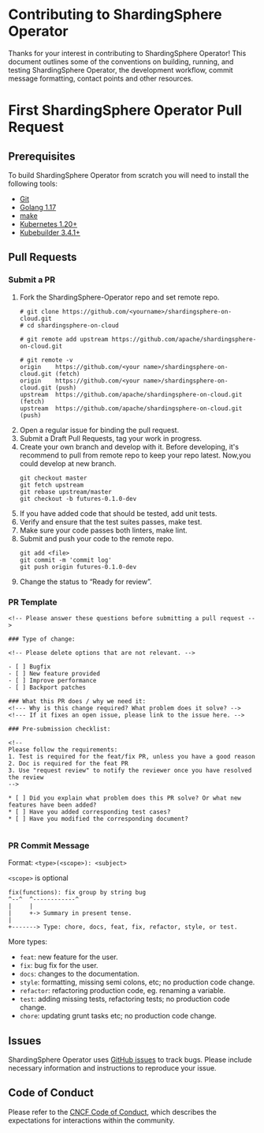# Contributing to ShardingSphere Operator

Thanks for your interest in contributing to ShardingSphere Operator! This document outlines some of the conventions on building, running, and testing ShardingSphere Operator, the development workflow, commit message formatting, contact points and other resources.



# First ShardingSphere Operator Pull Request

## Prerequisites

To build ShardingSphere Operator from scratch you will need to install the following tools:

* [Git](https://git-scm.com/)
* [Golang 1.17](https://golang.org/dl/)
* [make](https://www.gnu.org/savannah-checkouts/gnu/make/make.html)
* [Kubernetes 1.20+](https://github.com/kubernetes/kubernetes)
* [Kubebuilder 3.4.1+](https://github.com/kubernetes-sigs/kubebuilder)

## Pull Requests

### Submit a PR
1. Fork the ShardingSphere-Operator repo and set remote repo.
      ```
      # git clone https://github.com/<yourname>/shardingsphere-on-cloud.git
      # cd shardingsphere-on-cloud

      # git remote add upstream https://github.com/apache/shardingsphere-on-cloud.git

      # git remote -v
      origin	https://github.com/<your name>/shardingsphere-on-cloud.git (fetch)
      origin	https://github.com/<your name>/shardingsphere-on-cloud.git (push)
      upstream	https://github.com/apache/shardingsphere-on-cloud.git (fetch)
      upstream	https://github.com/apache/shardingsphere-on-cloud.git (push)
      ```
2. Open a regular issue for binding the pull request.
3. Submit a Draft Pull Requests, tag your work in progress.
4. Create your own branch and develop with it. Before developing, it's recommend to pull from remote repo to keep your repo latest. Now,you could develop at new branch.
      ```
      git checkout master
      git fetch upstream
      git rebase upstream/master
      git checkout -b futures-0.1.0-dev
      ```
5. If you have added code that should be tested, add unit tests.
6. Verify and ensure that the test suites passes, make test.
7. Make sure your code passes both linters, make lint.
8. Submit and push your code to the remote repo.
      ```
      git add <file>
      git commit -m 'commit log'
      git push origin futures-0.1.0-dev
      ```
9.  Change the status to “Ready for review”.

### PR Template

```
<!-- Please answer these questions before submitting a pull request -->

### Type of change:

<!-- Please delete options that are not relevant. -->

- [ ] Bugfix
- [ ] New feature provided
- [ ] Improve performance
- [ ] Backport patches

### What this PR does / why we need it:
<!--- Why is this change required? What problem does it solve? -->
<!--- If it fixes an open issue, please link to the issue here. -->

### Pre-submission checklist:

<!--
Please follow the requirements:
1. Test is required for the feat/fix PR, unless you have a good reason
2. Doc is required for the feat PR
3. Use "request review" to notify the reviewer once you have resolved the review
-->

* [ ] Did you explain what problem does this PR solve? Or what new features have been added?
* [ ] Have you added corresponding test cases?
* [ ] Have you modified the corresponding document?


```

### PR Commit Message

Format: `<type>(<scope>): <subject>`

`<scope>` is optional

```
fix(functions): fix group by string bug
^--^  ^------------^
|     |
|     +-> Summary in present tense.
|
+-------> Type: chore, docs, feat, fix, refactor, style, or test.
```

More types:

* `feat`: new feature for the user.
* `fix`: bug fix for the user.
* `docs`: changes to the documentation.
* `style`: formatting, missing semi colons, etc; no production code change.
* `refactor`: refactoring production code, eg. renaming a variable.
* `test`: adding missing tests, refactoring tests; no production code change.
* `chore`: updating grunt tasks etc; no production code change.

## Issues
ShardingSphere Operator uses [GitHub issues](https://github.com/apache/shardingsphere-on-cloud/issues) to track bugs. Please include necessary information and instructions to reproduce your issue.

## Code of Conduct
Please refer to the [CNCF Code of Conduct](https://github.com/cncf/foundation/blob/master/code-of-conduct.md), which describes the expectations for interactions within the community. 
